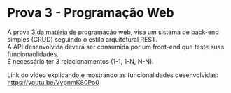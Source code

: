 # Prova 3 - Programação Web

A prova 3 da matéria de programação web, visa um sistema de back-end simples (CRUD) seguindo o estilo arquitetural REST. </br>
A API desenvolvida deverá ser consumida por um front-end que teste suas funcionaolidades. </br>
É necessário ter 3 relacionamentos (1-1, 1-N, N-N). </br>

Link do vídeo explicando e mostrando as funcionalidades desenvolvidas:
https://youtu.be/VypnmK80Po0


